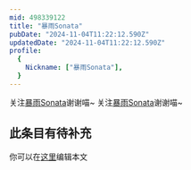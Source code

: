 ```yaml
---
mid: 498339122
title: "暴雨Sonata"
pubDate: "2024-11-04T11:22:12.590Z"
updatedDate: "2024-11-04T11:22:12.590Z"
profile:
  {
    Nickname: ["暴雨Sonata"],
  }
---
```


关注[暴雨Sonata](https://space.bilibili.com/498339122)谢谢喵~ 关注[暴雨Sonata](https://space.bilibili.com/498339122)谢谢喵~

## 此条目有待补充
你可以在[这里](https://github.com/Yuhanawa/VTuber.ICU-Content/edit/master/v/暴雨Sonata/index.md)编辑本文
